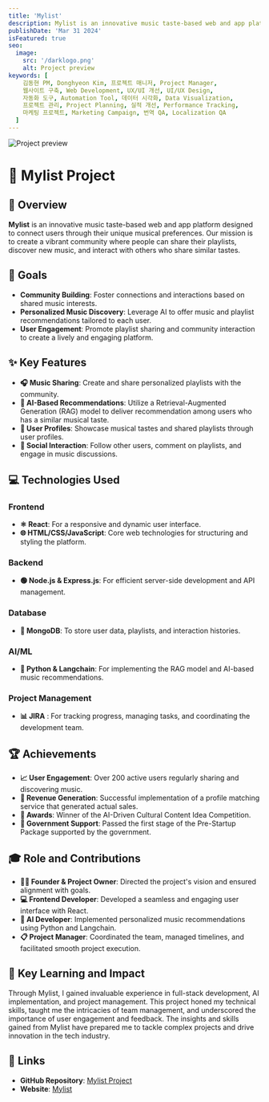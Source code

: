 ```yaml
---
title: 'Mylist'
description: Mylist is an innovative music taste-based web and app platform designed to connect users through their unique musical preferences.
publishDate: 'Mar 31 2024'
isFeatured: true
seo:
  image:
    src: '/darklogo.png'
    alt: Project preview
keywords: [
    김동현 PM, Donghyeon Kim, 프로젝트 매니저, Project Manager,
    웹사이트 구축, Web Development, UX/UI 개선, UI/UX Design,
    자동화 도구, Automation Tool, 데이터 시각화, Data Visualization,
    프로젝트 관리, Project Planning, 실적 개선, Performance Tracking,
    마케팅 프로젝트, Marketing Campaign, 번역 QA, Localization QA
  ]
---
```


![Project preview](/darklogo.png)

# 🎵 Mylist Project

## 🌟 Overview
**Mylist** is an innovative music taste-based web and app platform designed to connect users through their unique musical preferences. Our mission is to create a vibrant community where people can share their playlists, discover new music, and interact with others who share similar tastes.

## 🎯 Goals
- **Community Building**: Foster connections and interactions based on shared music interests.
- **Personalized Music Discovery**: Leverage AI to offer music and playlist recommendations tailored to each user.
- **User Engagement**: Promote playlist sharing and community interaction to create a lively and engaging platform.

## ✨ Key Features
- **🎧 Music Sharing**: Create and share personalized playlists with the community.
- **🤖 AI-Based Recommendations**: Utilize a Retrieval-Augmented Generation (RAG) model to deliver recommendation among users who has a similar musical taste.
- **👤 User Profiles**: Showcase musical tastes and shared playlists through user profiles.
- **💬 Social Interaction**: Follow other users, comment on playlists, and engage in music discussions.

## 💻 Technologies Used
### Frontend
- **⚛️ React**: For a responsive and dynamic user interface.
- **🌐 HTML/CSS/JavaScript**: Core web technologies for structuring and styling the platform.

### Backend
- **🟢 Node.js & Express.js**: For efficient server-side development and API management.

### Database
- **🍃 MongoDB**: To store user data, playlists, and interaction histories.

### AI/ML
- **🐍 Python & Langchain**: For implementing the RAG model and AI-based music recommendations.

### Project Management
- **📊 JIRA** : For tracking progress, managing tasks, and coordinating the development team.

## 🏆 Achievements
- **📈 User Engagement**: Over 200 active users regularly sharing and discovering music.
- **💸 Revenue Generation**: Successful implementation of a profile matching service that generated actual sales.
- **🥇 Awards**: Winner of the AI-Driven Cultural Content Idea Competition.
- **🏅 Government Support**: Passed the first stage of the Pre-Startup Package supported by the government.

## 🎓 Role and Contributions
- **👨‍💼 Founder & Project Owner**: Directed the project's vision and ensured alignment with goals.
- **💻 Frontend Developer**: Developed a seamless and engaging user interface with React.
- **🤖 AI Developer**: Implemented personalized music recommendations using Python and Langchain.
- **📋 Project Manager**: Coordinated the team, managed timelines, and facilitated smooth project execution.

## 🌟 Key Learning and Impact
Through Mylist, I gained invaluable experience in full-stack development, AI implementation, and project management. This project honed my technical skills, taught me the intricacies of team management, and underscored the importance of user engagement and feedback. The insights and skills gained from Mylist have prepared me to tackle complex projects and drive innovation in the tech industry.

## 🔗 Links
- **GitHub Repository**: [Mylist Project](https://github.com/freecoderer/mylist)
- **Website**: [Mylist](https://mylist.im)
